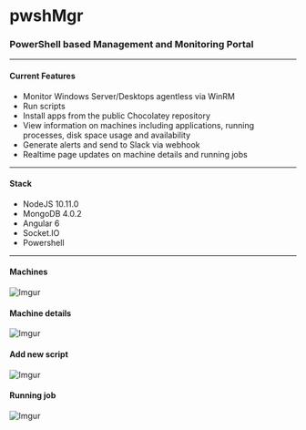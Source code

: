# pwshMgr

### PowerShell based Management and Monitoring Portal
--------------
#### Current Features
* Monitor Windows Server/Desktops agentless via WinRM
* Run scripts
* Install apps from the public Chocolatey repository
* View information on machines including applications, running processes, disk space usage and availability
* Generate alerts and send to Slack via webhook
* Realtime page updates on machine details and running jobs

--------------
#### Stack
* NodeJS 10.11.0
* MongoDB 4.0.2
* Angular 6
* Socket.IO
* Powershell

--------------
#### Machines
![Imgur](https://i.imgur.com/Jh78TFs.png)

#### Machine details
![Imgur](https://i.imgur.com/iPkfSnt.png)

#### Add new script
![Imgur](https://i.imgur.com/oAa4u4Z.png)

#### Running job
![Imgur](https://i.imgur.com/KpisGOW.png)

